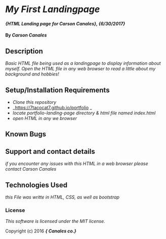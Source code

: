 # _My First Landingpage_

#### _{HTML Landing page for Carson Canales}, {6/30/2017}_

#### By _**Carson Canales**_

## Description

_Basic HTML file being used as a landingpage to display information about myself. Open the HTML file in any web browser to read a little about my background and hobbies!_

## Setup/Installation Requirements

* _Clone this repository_
* _https://7tacocat7.github.io/portfolio  _
* _locate portfolio-landing-page directory & html file named index.html_
* _open HTML in any we browser_


## Known Bugs



## Support and contact details

_if you encounter any issues with this HTML in a web browser please contact Carson Canales_

## Technologies Used

_this File was writte in HTML, CSS, as well as bootstrap_

### License

*This software is licensed under the MIT license.*

Copyright (c) 2016 **_{ Canales co.}_**
